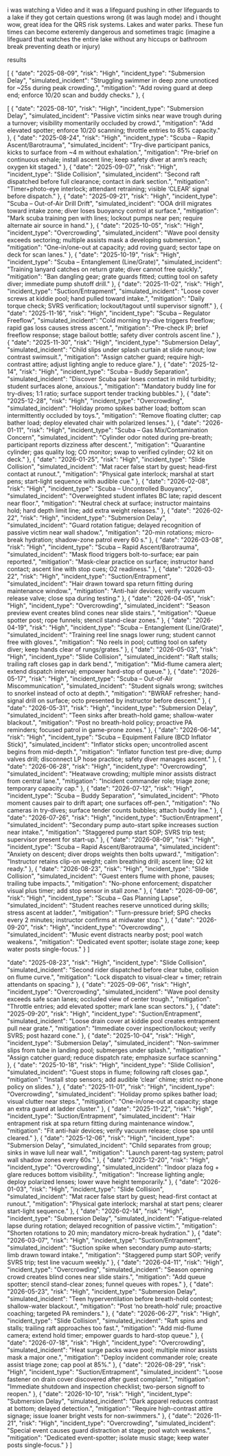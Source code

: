 i was watching a Video and it was a lifeguard pushing in other lifeguards to a lake if they got certain questions wrong (it was laugh mode) and i thought wow, great idea for the QRS risk systems. Lakes and water parks. These fun times can become exteremly dangerous and sometimes tragic (imagine a lifeguard that watches the entire lake without any hiccups or bathroom break preventing death or injury)

results

\[
{
"date": "2025-08-09",
"risk": "High",
"incident\_type": "Submersion Delay",
"simulated\_incident": "Struggling swimmer in deep zone unnoticed for \~25s during peak crowding.",
"mitigation": "Add roving guard at deep end; enforce 10/20 scan and buddy checks."
},
{

\[
{
"date": "2025-08-10",
"risk": "High",
"incident\_type": "Submersion Delay",
"simulated\_incident": "Passive victim sinks near wave trough during a turnover; visibility momentarily occluded by crowd.",
"mitigation": "Add elevated spotter; enforce 10/20 scanning; throttle entries to 85% capacity."
},
{
"date": "2025-08-24",
"risk": "High",
"incident\_type": "Scuba – Rapid Ascent/Barotrauma",
"simulated\_incident": "Try-dive participant panics, kicks to surface from \~4 m without exhalation.",
"mitigation": "Pre-brief on continuous exhale; install ascent line; keep safety diver at arm’s reach; oxygen kit staged."
},
{
"date": "2025-09-07",
"risk": "High",
"incident\_type": "Slide Collision",
"simulated\_incident": "Second raft dispatched before full clearance; contact in dark section.",
"mitigation": "Timer+photo-eye interlock; attendant retraining; visible ‘CLEAR’ signal before dispatch."
},
{
"date": "2025-09-21",
"risk": "High",
"incident\_type": "Scuba – Out-of-Air Drill Drift",
"simulated\_incident": "OOA drill migrates toward intake zone; diver loses buoyancy control at surface.",
"mitigation": "Mark scuba training pen with lines; lockout pumps near pen; require alternate air source in hand."
},
{
"date": "2025-10-05",
"risk": "High",
"incident\_type": "Overcrowding",
"simulated\_incident": "Wave pool density exceeds sectoring; multiple assists mask a developing submersion.",
"mitigation": "One-in/one-out at capacity; add roving guard; sector tape on deck for scan lanes."
},
{
"date": "2025-10-19",
"risk": "High",
"incident\_type": "Scuba – Entanglement (Line/Grate)",
"simulated\_incident": "Training lanyard catches on return grate; diver cannot free quickly.",
"mitigation": "Ban dangling gear; grate guards fitted; cutting tool on safety diver; immediate pump shutoff drill."
},
{
"date": "2025-11-02",
"risk": "High",
"incident\_type": "Suction/Entrapment",
"simulated\_incident": "Loose cover screws at kiddie pool; hand pulled toward intake.",
"mitigation": "Daily torque check; SVRS verification; lockout/tagout until supervisor signoff."
},
{
"date": "2025-11-16",
"risk": "High",
"incident\_type": "Scuba – Regulator Freeflow",
"simulated\_incident": "Cold morning try-dive triggers freeflow; rapid gas loss causes stress ascent.",
"mitigation": "Pre-check IP; brief freeflow response; stage bailout bottle; safety diver controls ascent line."
},
{
"date": "2025-11-30",
"risk": "High",
"incident\_type": "Submersion Delay",
"simulated\_incident": "Child slips under splash curtain at slide runout; low contrast swimsuit.",
"mitigation": "Assign catcher guard; require high-contrast attire; adjust lighting angle to reduce glare."
},
{
"date": "2025-12-14",
"risk": "High",
"incident\_type": "Scuba – Buddy Separation",
"simulated\_incident": "Discover Scuba pair loses contact in mild turbidity; student surfaces alone, anxious.",
"mitigation": "Mandatory buddy line for try-dives; 1:1 ratio; surface support tender tracking bubbles."
},
{
"date": "2025-12-28",
"risk": "High",
"incident\_type": "Overcrowding",
"simulated\_incident": "Holiday promo spikes bather load; bottom scan intermittently occluded by toys.",
"mitigation": "Remove floating clutter; cap bather load; deploy elevated chair with polarized lenses."
},
{
"date": "2026-01-11",
"risk": "High",
"incident\_type": "Scuba – Gas Mix/Contamination Concern",
"simulated\_incident": "Cylinder odor noted during pre-breath; participant reports dizziness after descent.",
"mitigation": "Quarantine cylinder; gas quality log; CO monitor; swap to verified cylinder; O2 kit on deck."
},
{
"date": "2026-01-25",
"risk": "High",
"incident\_type": "Slide Collision",
"simulated\_incident": "Mat racer false start by guest; head-first contact at runout.",
"mitigation": "Physical gate interlock; marshal at start pens; start-light sequence with audible cue."
},
{
"date": "2026-02-08",
"risk": "High",
"incident\_type": "Scuba – Uncontrolled Buoyancy",
"simulated\_incident": "Overweighted student inflates BC late; rapid descent near floor.",
"mitigation": "Neutral check at surface; instructor maintains hold; hard depth limit line; add extra weight releases."
},
{
"date": "2026-02-22",
"risk": "High",
"incident\_type": "Submersion Delay",
"simulated\_incident": "Guard rotation fatigue; delayed recognition of passive victim near wall shadow.",
"mitigation": "20-min rotations; micro-break hydration; shadow-zone patrol every 60 s."
},
{
"date": "2026-03-08",
"risk": "High",
"incident\_type": "Scuba – Rapid Ascent/Barotrauma",
"simulated\_incident": "Mask flood triggers bolt-to-surface; ear pain reported.",
"mitigation": "Mask-clear practice on surface; instructor hand contact; ascent line with stop cues; O2 readiness."
},
{
"date": "2026-03-22",
"risk": "High",
"incident\_type": "Suction/Entrapment",
"simulated\_incident": "Hair drawn toward spa return fitting during maintenance window.",
"mitigation": "Anti-hair devices; verify vacuum release valve; close spa during testing."
},
{
"date": "2026-04-05",
"risk": "High",
"incident\_type": "Overcrowding",
"simulated\_incident": "Season preview event creates blind cones near slide stairs.",
"mitigation": "Queue spotter post; rope funnels; stencil stand-clear zones."
},
{
"date": "2026-04-19",
"risk": "High",
"incident\_type": "Scuba – Entanglement (Line/Grate)",
"simulated\_incident": "Training reel line snags lower rung; student cannot free with gloves.",
"mitigation": "No reels in pool; cutting tool on safety diver; keep hands clear of rungs/grates."
},
{
"date": "2026-05-03",
"risk": "High",
"incident\_type": "Slide Collision",
"simulated\_incident": "Raft stalls; trailing raft closes gap in dark bend.",
"mitigation": "Mid-flume camera alert; extend dispatch interval; empower hard-stop of queue."
},
{
"date": "2026-05-17",
"risk": "High",
"incident\_type": "Scuba – Out-of-Air Miscommunication",
"simulated\_incident": "Student signals wrong; switches to snorkel instead of octo at depth.",
"mitigation": "BWRAF refresher; hand-signal drill on surface; octo presented by instructor before descent."
},
{
"date": "2026-05-31",
"risk": "High",
"incident\_type": "Submersion Delay",
"simulated\_incident": "Teen sinks after breath-hold game; shallow-water blackout.",
"mitigation": "Post no breath-hold policy; proactive PA reminders; focused patrol in game-prone zones."
},
{
"date": "2026-06-14",
"risk": "High",
"incident\_type": "Scuba – Equipment Failure (BCD Inflator Stick)",
"simulated\_incident": "Inflator sticks open; uncontrolled ascent begins from mid-depth.",
"mitigation": "Inflator function test pre-dive; dump valves drill; disconnect LP hose practice; safety diver manages ascent."
},
{
"date": "2026-06-28",
"risk": "High",
"incident\_type": "Overcrowding",
"simulated\_incident": "Heatwave crowding; multiple minor assists distract from central lane.",
"mitigation": "Incident commander role; triage zone; temporary capacity cap."
},
{
"date": "2026-07-12",
"risk": "High",
"incident\_type": "Scuba – Buddy Separation",
"simulated\_incident": "Photo moment causes pair to drift apart; one surfaces off-pen.",
"mitigation": "No cameras in try-dives; surface tender counts bubbles; attach buddy line."
},
{
"date": "2026-07-26",
"risk": "High",
"incident\_type": "Suction/Entrapment",
"simulated\_incident": "Secondary pump auto-start spike increases suction near intake.",
"mitigation": "Staggered pump start SOP; SVRS trip test; supervisor present for start-up."
},
{
"date": "2026-08-09",
"risk": "High",
"incident\_type": "Scuba – Rapid Ascent/Barotrauma",
"simulated\_incident": "Anxiety on descent; diver drops weights then bolts upward.",
"mitigation": "Instructor retains clip-on weight; calm breathing drill; ascent line; O2 kit ready."
},
{
"date": "2026-08-23",
"risk": "High",
"incident\_type": "Slide Collision",
"simulated\_incident": "Guest enters flume with phone, pauses; trailing tube impacts.",
"mitigation": "No-phone enforcement; dispatcher visual plus timer; add stop sensor in stall zone."
},
{
"date": "2026-09-06",
"risk": "High",
"incident\_type": "Scuba – Gas Planning Lapse",
"simulated\_incident": "Student reaches reserve unnoticed during skills; stress ascent at ladder.",
"mitigation": "Turn-pressure brief; SPG checks every 2 minutes; instructor confirms at midwater stop."
},
{
"date": "2026-09-20",
"risk": "High",
"incident\_type": "Overcrowding",
"simulated\_incident": "Music event distracts nearby post; pool watch weakens.",
"mitigation": "Dedicated event spotter; isolate stage zone; keep water posts single-focus."
}
]

"date": "2025-08-23",
"risk": "High",
"incident\_type": "Slide Collision",
"simulated\_incident": "Second rider dispatched before clear tube, collision on flume curve.",
"mitigation": "Lock dispatch to visual-clear + timer; retrain attendants on spacing."
},
{
"date": "2025-09-06",
"risk": "High",
"incident\_type": "Overcrowding",
"simulated\_incident": "Wave pool density exceeds safe scan lanes; occluded view of center trough.",
"mitigation": "Throttle entries; add elevated spotter; mark lane scan sectors."
},
{
"date": "2025-09-20",
"risk": "High",
"incident\_type": "Suction/Entrapment",
"simulated\_incident": "Loose drain cover at kiddie pool creates entrapment pull near grate.",
"mitigation": "Immediate cover inspection/lockout; verify SVRS; post hazard cone."
},
{
"date": "2025-10-04",
"risk": "High",
"incident\_type": "Submersion Delay",
"simulated\_incident": "Non-swimmer slips from tube in landing pool; submerges under splash.",
"mitigation": "Assign catcher guard; reduce dispatch rate; emphasize surface scanning."
},
{
"date": "2025-10-18",
"risk": "High",
"incident\_type": "Slide Collision",
"simulated\_incident": "Guest stops in flume; following raft closes gap.",
"mitigation": "Install stop sensors; add audible ‘clear’ chime; strict no-phone policy on slides."
},
{
"date": "2025-11-01",
"risk": "High",
"incident\_type": "Overcrowding",
"simulated\_incident": "Holiday promo spikes bather load; visual clutter near steps.",
"mitigation": "One-in/one-out at capacity; stage an extra guard at ladder cluster."
},
{
"date": "2025-11-22",
"risk": "High",
"incident\_type": "Suction/Entrapment",
"simulated\_incident": "Hair entrapment risk at spa return fitting during maintenance window.",
"mitigation": "Fit anti-hair devices; verify vacuum release; close spa until cleared."
},
{
"date": "2025-12-06",
"risk": "High",
"incident\_type": "Submersion Delay",
"simulated\_incident": "Child separates from group; sinks in wave lull near wall.",
"mitigation": "Launch parent-tag system; patrol wall shadow zones every 60s."
},
{
"date": "2025-12-20",
"risk": "High",
"incident\_type": "Overcrowding",
"simulated\_incident": "Indoor plaza fog + glare reduces bottom visibility.",
"mitigation": "Increase lighting angle; deploy polarized lenses; lower wave height temporarily."
},
{
"date": "2026-01-03",
"risk": "High",
"incident\_type": "Slide Collision",
"simulated\_incident": "Mat racer false start by guest; head-first contact at runout.",
"mitigation": "Physical gate interlock; marshal at start pens; clearer start-light sequence."
},
{
"date": "2026-02-14",
"risk": "High",
"incident\_type": "Submersion Delay",
"simulated\_incident": "Fatigue-related lapse during rotation; delayed recognition of passive victim.",
"mitigation": "Shorten rotations to 20 min; mandatory micro-break hydration."
},
{
"date": "2026-03-07",
"risk": "High",
"incident\_type": "Suction/Entrapment",
"simulated\_incident": "Suction spike when secondary pump auto-starts; limb drawn toward intake.",
"mitigation": "Staggered pump start SOP; verify SVRS trip; test line vacuum weekly."
},
{
"date": "2026-04-11",
"risk": "High",
"incident\_type": "Overcrowding",
"simulated\_incident": "Season opening crowd creates blind cones near slide stairs.",
"mitigation": "Add queue spotter; stencil stand-clear zones; funnel queues with ropes."
},
{
"date": "2026-05-23",
"risk": "High",
"incident\_type": "Submersion Delay",
"simulated\_incident": "Teen hyperventilation before breath-hold contest; shallow-water blackout.",
"mitigation": "Post ‘no breath-hold’ rule; proactive coaching; targeted PA reminders."
},
{
"date": "2026-06-27",
"risk": "High",
"incident\_type": "Slide Collision",
"simulated\_incident": "Raft spins and stalls; trailing raft approaches too fast.",
"mitigation": "Add mid-flume camera; extend hold timer; empower guards to hard-stop queue."
},
{
"date": "2026-07-18",
"risk": "High",
"incident\_type": "Overcrowding",
"simulated\_incident": "Heat surge packs wave pool; multiple minor assists mask a major one.",
"mitigation": "Deploy incident commander role; create assist triage zone; cap pool at 85%."
},
{
"date": "2026-08-29",
"risk": "High",
"incident\_type": "Suction/Entrapment",
"simulated\_incident": "Loose fastener on drain cover discovered after guest complaint.",
"mitigation": "Immediate shutdown and inspection checklist; two-person signoff to reopen."
},
{
"date": "2026-10-10",
"risk": "High",
"incident\_type": "Submersion Delay",
"simulated\_incident": "Dark apparel reduces contrast at bottom; delayed detection.",
"mitigation": "Require high-contrast attire signage; issue loaner bright vests for non-swimmers."
},
{
"date": "2026-11-21",
"risk": "High",
"incident\_type": "Overcrowding",
"simulated\_incident": "Special event causes guard distraction at stage; pool watch weakens.",
"mitigation": "Dedicated event-spotter; isolate music stage; keep water posts single-focus."
}
]


